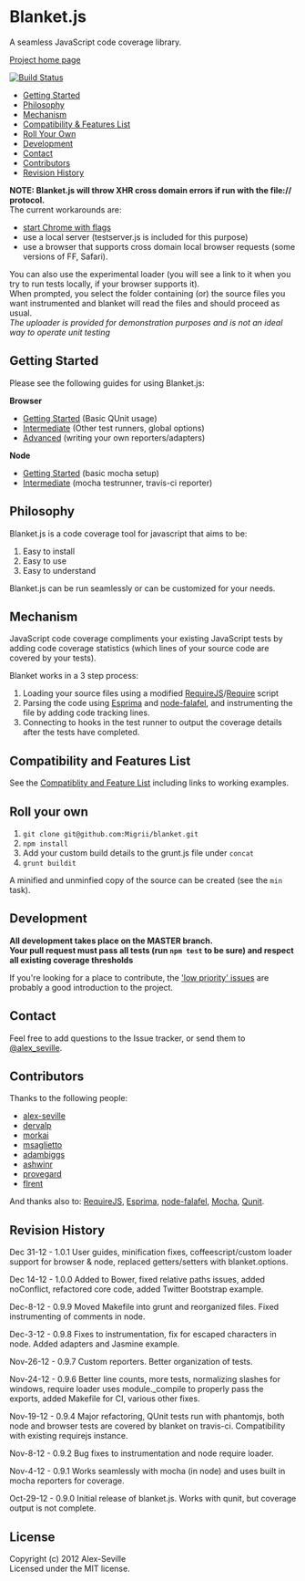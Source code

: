 # Blanket.js

A seamless JavaScript code coverage library.

[Project home page](http://migrii.github.com/blanket/)

[![Build Status](https://travis-ci.org/Migrii/blanket.png)](https://travis-ci.org/Migrii/blanket)

* [Getting Started](#getting-started)
* [Philosophy](#philosophy)
* [Mechanism](#mechanism)
* [Compatibility & Features List](#compatibility-and-features-list)
* [Roll Your Own](#roll-your-own)
* [Development](#development)
* [Contact](#contact)
* [Contributors](#contributors)  
* [Revision History](#revision-history)

**NOTE: Blanket.js will throw XHR cross domain errors if run with the file:// protocol.**  
The current workarounds are:
* [start Chrome with flags](http://askubuntu.com/questions/160245/making-google-chrome-option-allow-file-access-from-files-permanent)
* use a local server (testserver.js is included for this purpose)
* use a browser that supports cross domain local browser requests (some versions of FF, Safari).

You can also use the experimental loader (you will see a link to it when you try to run tests locally, if your browser supports it).  
When prompted, you select the folder containing (or) the source files you want instrumented and blanket will read the files and should proceed as usual.  
*The uploader is provided for demonstration purposes and is not an ideal way to operate unit testing*


## Getting Started

Please see the following guides for using Blanket.js:

**Browser**
* [Getting Started](https://github.com/Migrii/blanket/blob/master/docs/getting_started_browser.md) (Basic QUnit usage)
* [Intermediate](https://github.com/Migrii/blanket/blob/master/docs/intermediate_browser.md) (Other test runners, global options)
* [Advanced](https://github.com/Migrii/blanket/blob/master/docs/advanced_browser.md) (writing your own reporters/adapters)

**Node**
* [Getting Started](https://github.com/Migrii/blanket/blob/master/docs/getting_started_node.md) (basic mocha setup)
* [Intermediate](https://github.com/Migrii/blanket/blob/master/docs/intermediate_node.md) (mocha testrunner, travis-ci reporter)


## Philosophy

Blanket.js is a code coverage tool for javascript that aims to be:

1. Easy to install
2. Easy to use
3. Easy to understand

Blanket.js can be run seamlessly or can be customized for your needs.


## Mechanism

JavaScript code coverage compliments your existing JavaScript tests by adding code coverage statistics (which lines of your source code are covered by your tests).

Blanket works in a 3 step process:

1. Loading your source files using a modified [RequireJS](http://requirejs.org/)/[Require](http://nodejs.org/api/globals.html#globals_require) script
2. Parsing the code using [Esprima](http://esprima.org) and [node-falafel](https://github.com/substack/node-falafel), and instrumenting the file by adding code tracking lines.
3. Connecting to hooks in the test runner to output the coverage details after the tests have completed.


## Compatibility and Features List

See the [Compatiblity and Feature List](https://github.com/Migrii/blanket/blob/master/docs/compatibility_and_features.md) including links to working examples.


## Roll your own

1. `git clone git@github.com:Migrii/blanket.git`  
2. `npm install`  
3. Add your custom build details to the grunt.js file under `concat`
3. `grunt buildit` 

A minified and unminfied copy of the source can be created (see the `min` task).  


## Development

**All development takes place on the MASTER branch.**  
**Your pull request must pass all tests (run `npm test` to be sure) and respect all existing coverage thresholds**

If you're looking for a place to contribute, the ['low priority' issues](https://github.com/Migrii/blanket/issues?labels=low+priority&page=1&state=open) are probably a good introduction to the project.


## Contact

Feel free to add questions to the Issue tracker, or send them to [@alex_seville](http://www.twitter.com/alex_seville).


## Contributors

Thanks to the following people:

* [alex-seville](https://github.com/alex-seville)
* [dervalp](https://github.com/dervalp)
* [morkai](https://github.com/morkai)
* [msaglietto](https://github.com/msaglietto)
* [adambiggs](https://github.com/adambiggs)
* [ashwinr](https://github.com/ashwinr)
* [provegard](https://github.com/provegard)
* [flrent](https://github.com/flrent)

And thanks also to: [RequireJS](http://requirejs.org/), [Esprima](http://esprima.org/), [node-falafel](https://github.com/substack/node-falafel), [Mocha](http://visionmedia.github.com/mocha/), [Qunit](http://qunitjs.com/).


## Revision History

Dec 31-12 - 1.0.1
User guides, minification fixes, coffeescript/custom loader support for browser & node, replaced getters/setters with blanket.options.

Dec 14-12 - 1.0.0
Added to Bower, fixed relative paths issues, added noConflict, refactored core code, added Twitter Bootstrap example.

Dec-8-12 - 0.9.9
Moved Makefile into grunt and reorganized files.  Fixed instrumenting of comments in node.

Dec-3-12 - 0.9.8
Fixes to instrumentation, fix for escaped characters in node.  Added adapters and Jasmine example.

Nov-26-12 - 0.9.7
Custom reporters. Better organization of tests.

Nov-24-12 - 0.9.6
Better line counts, more tests, normalizing slashes for windows, require loader uses module._compile to properly pass the exports, added Makefile for CI, various other fixes. 

Nov-19-12 - 0.9.4
Major refactoring, QUnit tests run with phantomjs, both node and browser tests are covered by blanket on travis-ci.  Compatibility with existing requirejs instance.

Nov-8-12 - 0.9.2
Bug fixes to instrumentation and node require loader.

Nov-4-12 - 0.9.1
Works seamlessly with mocha (in node) and uses built in mocha reporters for coverage.

Oct-29-12 - 0.9.0
Initial release of blanket.js.  Works with qunit, but coverage output is not complete.

## License
Copyright (c) 2012 Alex-Seville  
Licensed under the MIT license.
